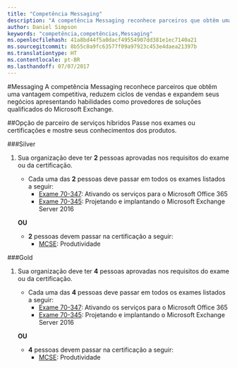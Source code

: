 ```yaml
---
title: "Competência Messaging"
description: "A competência Messaging reconhece parceiros que obtêm uma vantagem competitiva, reduzem ciclos de vendas e expandem seus negócios apresentando habilidades como provedores de soluções qualificados do Microsoft Exchange."
author: Daniel Simpson
keywords: "competência,competências,Messaging"
ms.openlocfilehash: 41a8bd44f5a0dacf49554907dd381e1ec7140a21
ms.sourcegitcommit: 8b55c0a9fc63577f09a97923c453e4daea21397b
ms.translationtype: HT
ms.contentlocale: pt-BR
ms.lasthandoff: 07/07/2017
---
```

#<a name="messaging"></a>Messaging
A competência Messaging reconhece parceiros que obtêm uma vantagem competitiva, reduzem ciclos de vendas e expandem seus negócios apresentando habilidades como provedores de soluções qualificados do Microsoft Exchange.

##<a name="hybrid-services-partner-option"></a>Opção de parceiro de serviços híbridos
Passe nos exames ou certificações e mostre seus conhecimentos dos produtos.

###<a name="silver"></a>Silver
1. Sua organização deve ter **2** pessoas aprovadas nos requisitos do exame ou da certificação.
    
    - Cada uma das **2** pessoas deve passar em todos os exames listados a seguir:
        - [Exame 70-347](https://www.microsoft.com/en-us/learning/exam-70-347.aspx): Ativando os serviços para o Microsoft Office 365
        - [Exame 70-345](https://www.microsoft.com/en-us/learning/exam-70-345.aspx): Projetando e implantando o Microsoft Exchange Server 2016

    **OU**

     - **2** pessoas devem passar na certificação a seguir:
        - [MCSE](https://www.microsoft.com/en-us/learning/mcse-productivity-certification.aspx): Produtividade

###<a name="gold"></a>Gold
1. Sua organização deve ter **4** pessoas aprovadas nos requisitos do exame ou da certificação.

    - Cada uma das **4** pessoas deve passar em todos os exames listados a seguir:
        - [Exame 70-347](https://www.microsoft.com/en-us/learning/exam-70-347.aspx): Ativando os serviços para o Microsoft Office 365
        - [Exame 70-345](https://www.microsoft.com/en-us/learning/exam-70-345.aspx): Projetando e implantando o Microsoft Exchange Server 2016

    **OU**

    - **4** pessoas devem passar na certificação a seguir:
        - [MCSE](https://www.microsoft.com/en-us/learning/mcse-productivity-certification.aspx): Produtividade


